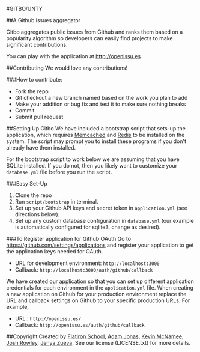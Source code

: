 #GITBO/UNTY

##A Github issues aggregator

Gitbo aggregates public issues from Github and ranks them based on a popularity algorithm so developers can easily find projects to make significant contributions.

You can play with the application at <http://openissu.es>

##Contributing
We would love any contributions!

###How to contribute:
- Fork the repo
- Git checkout a new branch named based on the work you plan to add
- Make your addition or bug fix and test it to make sure nothing breaks
- Commit
- Submit pull request

##Setting Up Gitbo
We have included a bootstrap script that sets-up the application, which requires [Memcached](http://memcached.org/) and [Redis](http://redis.io/) to be installed on the system. The script may prompt you to install these programs if you don't already have them installed.

For the bootstrap script to work below we are assuming that you have SQLite installed. If you do not, then you likely want to customize your `database.yml` file before you run the script.

###Easy Set-Up
1. Clone the repo
2. Run `script/bootstrap` in terminal.
3. Set up your Github API keys and secret token in `application.yml` (see directions below).
4. Set up any custom database configuration in `database.yml` (our example is automatically configured for sqlite3, change as desired).

###To Register application for Github OAuth
Go to <https://github.com/settings/applications> and register your application to get the application keys needed for OAuth.

- URL for development environment: `http://localhost:3000`
- Callback: `http://localhost:3000/auth/github/callback`

We have created our application so that you can set up different application credentials for each environment in the `application.yml` file. When creating a new application on Github for your production environment replace the URL and callback settings on Github to your specific production URLs. For example,

- URL : `http://openissu.es/`
- Callback: `http://openissu.es/auth/github/callback`


##Copyright
Created by [Flatiron School](http://flatironschool.com/), [Adam Jonas](https://github.com/ajonas04), [Kevin McNamee](https://github.com/kevinmcnamee), [Josh Rowley](https://github.com/joshrowley), [Jenya Zueva](https://github.com/innatewonderer). See our license (LICENSE.txt) for more details.
